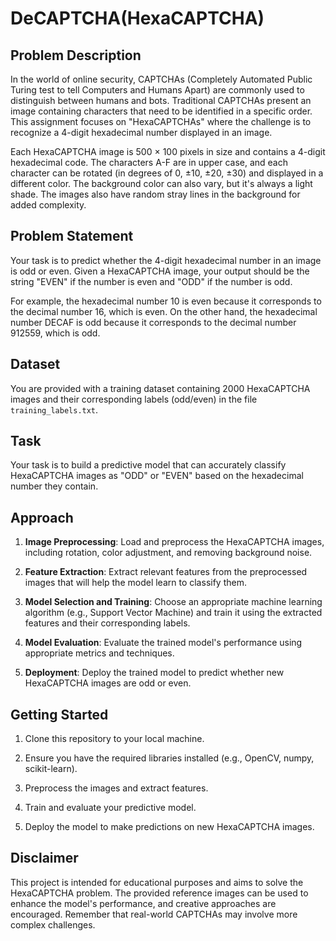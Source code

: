 # DeCAPTCHA(HexaCAPTCHA)

## Problem Description

In the world of online security, CAPTCHAs (Completely Automated Public Turing test to tell Computers and Humans Apart) are commonly used to distinguish between humans and bots. Traditional CAPTCHAs present an image containing characters that need to be identified in a specific order. This assignment focuses on "HexaCAPTCHAs" where the challenge is to recognize a 4-digit hexadecimal number displayed in an image.

Each HexaCAPTCHA image is 500 × 100 pixels in size and contains a 4-digit hexadecimal code. The characters A-F are in upper case, and each character can be rotated (in degrees of 0, ±10, ±20, ±30) and displayed in a different color. The background color can also vary, but it's always a light shade. The images also have random stray lines in the background for added complexity.

## Problem Statement

Your task is to predict whether the 4-digit hexadecimal number in an image is odd or even. Given a HexaCAPTCHA image, your output should be the string "EVEN" if the number is even and "ODD" if the number is odd.

For example, the hexadecimal number 10 is even because it corresponds to the decimal number 16, which is even. On the other hand, the hexadecimal number DECAF is odd because it corresponds to the decimal number 912559, which is odd.

## Dataset

You are provided with a training dataset containing 2000 HexaCAPTCHA images and their corresponding labels (odd/even) in the file `training_labels.txt`.

## Task

Your task is to build a predictive model that can accurately classify HexaCAPTCHA images as "ODD" or "EVEN" based on the hexadecimal number they contain.

## Approach

1. **Image Preprocessing**: Load and preprocess the HexaCAPTCHA images, including rotation, color adjustment, and removing background noise.
   
2. **Feature Extraction**: Extract relevant features from the preprocessed images that will help the model learn to classify them.
   
3. **Model Selection and Training**: Choose an appropriate machine learning algorithm (e.g., Support Vector Machine) and train it using the extracted features and their corresponding labels.
   
4. **Model Evaluation**: Evaluate the trained model's performance using appropriate metrics and techniques.
   
5. **Deployment**: Deploy the trained model to predict whether new HexaCAPTCHA images are odd or even.

## Getting Started

1. Clone this repository to your local machine.
   
2. Ensure you have the required libraries installed (e.g., OpenCV, numpy, scikit-learn).
   
3. Preprocess the images and extract features.
   
4. Train and evaluate your predictive model.
   
5. Deploy the model to make predictions on new HexaCAPTCHA images.

## Disclaimer

This project is intended for educational purposes and aims to solve the HexaCAPTCHA problem. The provided reference images can be used to enhance the model's performance, and creative approaches are encouraged. Remember that real-world CAPTCHAs may involve more complex challenges.

